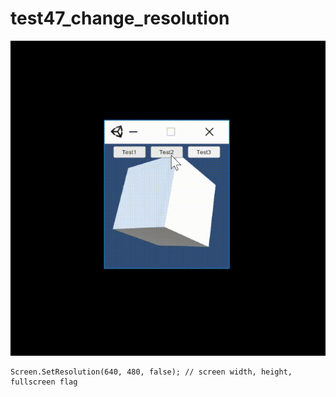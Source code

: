 test47_change_resolution
====

![img01.gif](img01.gif)

    
    Screen.SetResolution(640, 480, false); // screen width, height, fullscreen flag
    
